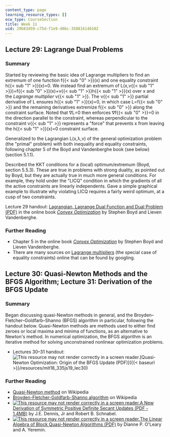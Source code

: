 ```yaml
---
content_type: page
learning_resource_types: []
ocw_type: CourseSection
title: Week 11
uid: 29b83d59-c75d-f1e9-d0bc-358816146102
---
```


Lecture 29: Lagrange Dual Problems
----------------------------------

### Summary

Started by reviewing the basic idea of Lagrange multipliers to find an extremum of one function f{{< sub "0" >}}(x) and one equality constraint h{{< sub "1" >}}(x)=0. We instead find an extremum of L(x,ν{{< sub "1" >}})=f{{< sub "0" >}}(x)+ν{{< sub "1" >}}h{{< sub "1" >}}(x) over x and the _Lagrange multiplier_ ν{{< sub "1" >}}. The ν{{< sub "1" >}} partial derivative of L ensures h{{< sub "1" >}}(x)=0, in which case L=f{{< sub "0" >}} and the remaining derivatives extremize f{{< sub "0" >}} along the constraint surface. Noted that ∇L=0 then enforces ∇f{{< sub "0" >}}\=0 in the direction parallel to the constraint, whereas perpendicular to the constraint ν{{< sub "1" >}} represents a "force" that prevents x from leaving the h{{< sub "1" >}}(x)=0 constraint surface.

Generalized to the Lagrangian L(x,λ,ν) of the general optimization problem (the "primal" problem) with both inequality and equality constraints, following chapter 5 of the Boyd and Vandenberghe book (see below) (section 5.1.1).

Described the KKT conditions for a (local) optimum/extremum (Boyd, section 5.5.3). These are true in problems with strong duality, as pointed out by Boyd, but they are actually true in much more general conditions. For example, they hold under the "LICQ" condition in which the gradients of all the active constraints are linearly independents. Gave a simple graphical example to illustrate why violating LICQ requires a fairly weird optimum, at a cusp of two constraints.

Lecture 29 handout: [Lagrangian, Lagrange Dual Function and Dual Problem (PDF)](https://github.com/mitmath/18335/blob/master/notes/boyd-ch5-slides.pdf) in the online book [_Convex Optimization_](http://www.stanford.edu/~boyd/cvxbook/) by Stephen Boyd and Lieven Vandenberghe.

### Further Reading

*   Chapter 5 in the online book [_Convex Optimization_](http://www.stanford.edu/~boyd/cvxbook/) by Stephen Boyd and Lieven Vandenberghe.
*   There are many sources on [Lagrange multipliers](http://en.wikipedia.org/wiki/Lagrange_multipliers) (the special case of equality constraints) online that can be found by googling.

Lecture 30: Quasi-Newton Methods and the BFGS Algorithm; Lecture 31: Derivation of the BFGS Update
--------------------------------------------------------------------------------------------------

### Summary

Began discussing quasi-Newton methods in general, and the Broyden–Fletcher–Goldfarb–Shanno (BFGS) algorithm in particular, following the handout below. Quasi-Newton methods are methods used to either find zeroes or local maxima and minima of functions, as an alternative to Newton's method. In numerical optimization, the BFGS algorithm is an iterative method for solving unconstrained nonlinear optimization problems.

*   Lectures 30–31 handout: ![This resource may not render correctly in a screen reader.](/images/inacessible.gif)[Quasi-Newton Optimization: Origin of the BFGS Update (PDF)]({{< baseurl >}}/resources/mit18_335js19_lec30)

### Further Reading

*   [Quasi-Newton method](http://en.wikipedia.org/wiki/Quasi-Newton_methods) on Wikipedia
*   [Broyden-Fletcher-Goldfarb-Shanno algorithm](http://en.wikipedia.org/wiki/BFGS_method) on Wikipedia
*   [![This resource may not render correctly in a screen reader.](/images/inacessible.gif)A New Derivation of Symmetric Positive Definite Secant Updates (PDF - 1.4MB)](https://www.sciencedirect.com/science/article/pii/B9780124686625500124) by J.E. Dennis, Jr and Robert B. Schnabel.
*   [![This resource may not render correctly in a screen reader.](/images/inacessible.gif)The Linear Algebra of Block Quasi-Newton Algorithms (PDF)](http://www.cs.umd.edu/~oleary/reprints/j39.pdf) by Dianne P. O'Leary and A. Yeremin.